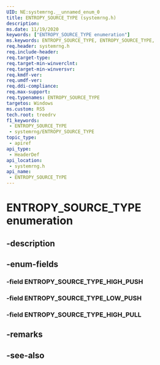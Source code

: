```yaml
---
UID: NE:systemrng.__unnamed_enum_0
title: ENTROPY_SOURCE_TYPE (systemrng.h)
description: 
ms.date: 11/19/2020
keywords: ["ENTROPY_SOURCE_TYPE enumeration"]
ms.keywords: ENTROPY_SOURCE_TYPE, ENTROPY_SOURCE_TYPE,
req.header: systemrng.h
req.include-header: 
req.target-type: 
req.target-min-winverclnt: 
req.target-min-winversvr: 
req.kmdf-ver: 
req.umdf-ver: 
req.ddi-compliance: 
req.max-support: 
req.typenames: ENTROPY_SOURCE_TYPE
targetos: Windows
ms.custom: RS5
tech.root: treedrv
f1_keywords:
 - ENTROPY_SOURCE_TYPE
 - systemrng/ENTROPY_SOURCE_TYPE
topic_type:
 - apiref
api_type:
 - HeaderDef
api_location:
 - systemrng.h
api_name:
 - ENTROPY_SOURCE_TYPE
---
```


# ENTROPY_SOURCE_TYPE enumeration

## -description

## -enum-fields

### -field ENTROPY_SOURCE_TYPE_HIGH_PUSH

### -field ENTROPY_SOURCE_TYPE_LOW_PUSH

### -field ENTROPY_SOURCE_TYPE_HIGH_PULL

## -remarks

## -see-also
